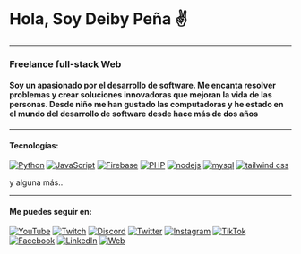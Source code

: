 # Hola, Soy Deiby Peña ✌

***

### Freelance full-stack Web
#### Soy un apasionado por el desarrollo de software. Me encanta resolver problemas y crear soluciones innovadoras que mejoran la vida de las personas. Desde niño me han gustado las computadoras y he estado en el mundo del desarrollo de software desde hace más de dos años

***

#### Tecnologías:

[![Python](https://img.shields.io/badge/Python-blue?style=for-the-badge&logo=python&logoColor=white&labelColor=101010)](https://github.com/deibypena) [![JavaScript](https://img.shields.io/badge/JavaScript-F7DF1E?style=for-the-badge&logo=javascript&logoColor=white&labelColor=101010)](https://github.com/deibypena) [![Firebase](https://img.shields.io/badge/Firebase-F7DF1f?style=for-the-badge&logo=firebase&logoColor=white&labelColor=101010)](https://github.com/deibypena) [![PHP](https://img.shields.io/badge/PHP-blue?style=for-the-badge&logo=php&logoColor=white&labelColor=101010)](https://github.com/deibypena) [![nodejs](https://img.shields.io/badge/nodejs-0a1?style=for-the-badge&logo=node.js&logoColor=white&labelColor=101010)](https://github.com/deibypena) [![mysql](https://img.shields.io/badge/mysql-09e?style=for-the-badge&logo=mysql&logoColor=white&labelColor=101010)](https://github.com/deibypena) [![tailwind css](https://img.shields.io/badge/tailwind-09d?style=for-the-badge&logo=tailwindcss&logoColor=white&labelColor=101010)](https://github.com/deibypena)

y alguna más..

***

#### Me puedes seguir en:

[![YouTube](https://img.shields.io/badge/YouTube-conmentibus-FF0000?style=for-the-badge&logo=youtube&logoColor=white&labelColor=101010)](https://youtube.com/@conmentibus) [![Twitch](https://img.shields.io/badge/Twitch-conmentibus-9146FF?style=for-the-badge&logo=twitch&logoColor=white&labelColor=101010)](https://twitch.tv/conmentibus) [![Discord](https://img.shields.io/badge/Discord-conmentibus-5865F2?style=for-the-badge&logo=discord&logoColor=white&labelColor=101010)](https://conmentibus.com/discord) [![Twitter](https://img.shields.io/badge/Twitter-@conmentibus-1DA1F2?style=for-the-badge&logo=twitter&logoColor=white&labelColor=101010)](https://twitter.com/conmentibus) 
[![Instagram](https://img.shields.io/badge/Instagram-@conmentibus-E4405F?style=for-the-badge&logo=instagram&logoColor=white&labelColor=101010)](https://instagram.com/conmentibus) [![TikTok](https://img.shields.io/badge/TikTok-@conmentibus-01b?style=for-the-badge&logo=tiktok&logoColor=white&labelColor=101010)](https://tiktok.com/@conmentibus) [![Facebook](https://img.shields.io/badge/Facebook-conmentibus-1877F2?style=for-the-badge&logo=facebook&logoColor=white&labelColor=101010)](https://facebook.com/conmentibus) [![LinkedIn](https://img.shields.io/badge/LinkedIn-deiby_pena-0077B5?style=for-the-badge&logo=linkedin&logoColor=white&labelColor=101010)](https://www.linkedin.com/in/deibypena) [![Web](https://img.shields.io/badge/Web-conmentibus.com-14a1f0?style=for-the-badge&logo=dev.to&logoColor=white&labelColor=101010)](https://cnmentibus.com)

